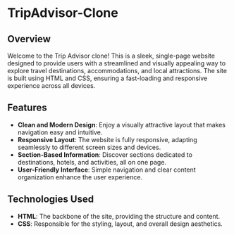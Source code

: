 # TripAdvisor-Clone

## Overview

Welcome to the Trip Advisor clone! This is a sleek, single-page website designed to provide users with a streamlined and visually appealing way to explore travel destinations, accommodations, and local attractions. The site is built using HTML and CSS, ensuring a fast-loading and responsive experience across all devices.

## Features

- **Clean and Modern Design**: Enjoy a visually attractive layout that makes navigation easy and intuitive.
- **Responsive Layout**: The website is fully responsive, adapting seamlessly to different screen sizes and devices.
- **Section-Based Information**: Discover sections dedicated to destinations, hotels, and activities, all on one page.
- **User-Friendly Interface**: Simple navigation and clear content organization enhance the user experience.

## Technologies Used

- **HTML**: The backbone of the site, providing the structure and content.
- **CSS**: Responsible for the styling, layout, and overall design aesthetics.

